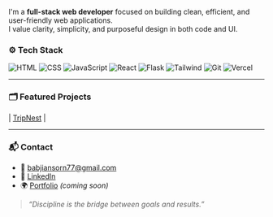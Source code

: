 I'm a **full-stack web developer** focused on building clean, efficient, and user-friendly web applications.  
I value clarity, simplicity, and purposeful design in both code and UI.

### ⚙️ Tech Stack

![HTML](https://img.shields.io/badge/HTML-E34F26?style=flat-square&logo=html5&logoColor=white)
![CSS](https://img.shields.io/badge/CSS-1572B6?style=flat-square&logo=css3&logoColor=white)
![JavaScript](https://img.shields.io/badge/JavaScript-F7DF1E?style=flat-square&logo=javascript&logoColor=black)
![React](https://img.shields.io/badge/React-61DAFB?style=flat-square&logo=react&logoColor=black)
![Flask](https://img.shields.io/badge/Flask-000000?style=flat-square&logo=flask)
![Tailwind](https://img.shields.io/badge/Tailwind-38B2AC?style=flat-square&logo=tailwindcss)
![Git](https://img.shields.io/badge/Git-F05032?style=flat-square&logo=git&logoColor=white)
![Vercel](https://img.shields.io/badge/Vercel-000?style=flat-square&logo=vercel)

---

### 🗂️ Featured Projects

| [TripNest](https://github.com/ansorn07/TripNest) | 


---

### 📬 Contact

- 📧 babjiansorn77@gmail.com  
- 🔗 [LinkedIn](https://www.linkedin.com/in/a-s-babji-rao/)  
- 🌍 [Portfolio](https://ansorn07.github.io/) *(coming soon)*


> _“Discipline is the bridge between goals and results.”_

